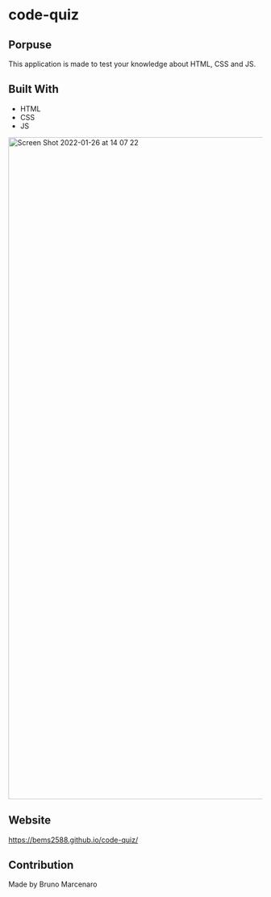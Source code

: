# code-quiz

## Porpuse

This application is made to test your knowledge about HTML, CSS and JS.

## Built With

* HTML
* CSS
* JS

<img width="1313" alt="Screen Shot 2022-01-26 at 14 07 22" src="https://user-images.githubusercontent.com/90357022/151233644-2278ca2e-6a2c-4fa6-ae9f-3a2a6f4e6aef.png">

## Website

https://bems2588.github.io/code-quiz/

## Contribution

Made by Bruno Marcenaro

